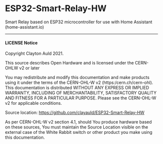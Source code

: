 # ESP32-Smart-Relay-HW
Smart Relay based on ESP32 microcontroller for use with Home Assistant (home-assistant.io)

---

#### LICENSE Notice

Copyright Clayton Auld 2021.

This source describes Open Hardware and is licensed under the CERN-OHLW v2 or later

You may redistribute and modify this documentation and make products using it under the terms of the CERN-OHL-W v2 (https:/cern.ch/cern-ohl). This documentation is distributed WITHOUT ANY EXPRESS OR IMPLIED WARRANTY, INCLUDING OF MERCHANTABILITY, SATISFACTORY QUALITY AND FITNESS FOR A PARTICULAR PURPOSE. Please see the CERN-OHL-W v2 for applicable conditions.

Source location: https://github.com/clayauld/ESP32-Smart-Relay-HW

As per CERN-OHL-W v2 section 4.1, should You produce hardware based on these sources, You must maintain the Source Location visible on the external case of the White Rabbit switch or other product you make using this documentation.
